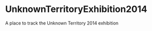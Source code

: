 UnknownTerritoryExhibition2014
==============================

A place to track the Unknown Territory 2014 exhibition
